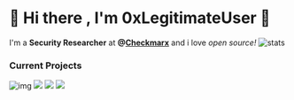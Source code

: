 
# 👋 Hi there , I'm 0xLegitimateUser 👋

I'm a **Security Researcher** at **@[Checkmarx](Checkmarx.com)** and i love *open source!*
![stats](https://user-images.githubusercontent.com/58976716/233138769-022c7589-c06d-4760-b691-546b29e30c51.svg)

### Current Projects
![img](https://user-images.githubusercontent.com/58976716/233132079-e85658cd-72f5-4d0c-8551-576bc7490fc1.svg)
![](https://user-images.githubusercontent.com/58976716/233132091-e12c1ae5-aa2d-4d96-a322-53728c03dc1b.svg)
![](https://user-images.githubusercontent.com/58976716/233132101-731619e9-9c72-41b2-90b5-1a54d799c84b.svg)
![](https://user-images.githubusercontent.com/58976716/233132113-ed445f9f-f477-47cf-ae4b-400fe836ac2a.svg)
